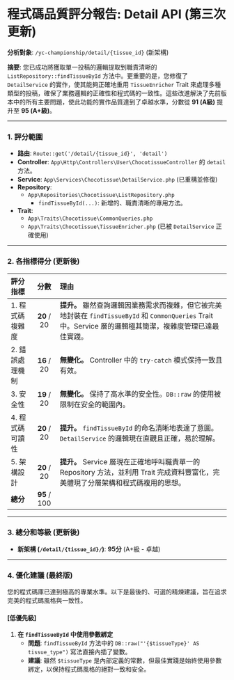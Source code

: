 # 程式碼品質評分報告: Detail API (第三次更新)

**分析對象**: `/yc-championship/detail/{tissue_id}` (新架構)

**摘要**: 您已成功將獲取單一投稿的邏輯提取到職責清晰的 `ListRepository::findTissueById` 方法中。更重要的是，您修復了 `DetailService` 的實作，使其能夠正確地重用 `TissueEnricher` Trait 來處理多種類型的投稿，確保了業務邏輯的正確性和程式碼的一致性。這些改進解決了先前版本中的所有主要問題，使此功能的實作品質達到了卓越水準，分數從 **91 (A級)** 提升至 **95 (A+級)**。

---

### 1. 評分範圍

*   **路由**: `Route::get('/detail/{tissue_id}', 'detail')`
*   **Controller**: `App\Http\Controllers\User\ChocotissueController` 的 `detail` 方法。
*   **Service**: `App\Services\Chocotissue\DetailService.php` (已重構並修復)
*   **Repository**:
    *   `App\Repositories\Chocotissue\ListRepository.php`
        *   `findTissueById(...)`: 新增的、職責清晰的專用方法。
*   **Trait**:
    *   `App\Traits\Chocotissue\CommonQueries.php`
    *   `App\Traits\Chocotissue\TissueEnricher.php` (已被 `DetailService` 正確使用)

---

### 2. 各指標得分 (更新後)

| 評分指標 | 分數 | 理由 |
| :--- | :---: | :--- |
| 1. 程式碼複雜度 | **20** / 20 | **提升。** 雖然查詢邏輯因業務需求而複雜，但它被完美地封裝在 `findTissueById` 和 `CommonQueries` Trait 中。Service 層的邏輯極其簡潔，複雜度管理已達最佳實踐。 |
| 2. 錯誤處理機制 | **16** / 20 | **無變化。** Controller 中的 `try-catch` 模式保持一致且有效。 |
| 3. 安全性 | **19** / 20 | **無變化。** 保持了高水準的安全性。`DB::raw` 的使用被限制在安全的範圍內。 |
| 4. 程式碼可讀性 | **20** / 20 | **提升。** `findTissueById` 的命名清晰地表達了意圖。`DetailService` 的邏輯現在直觀且正確，易於理解。 |
| 5. 架構設計 | **20** / 20 | **提升。** Service 層現在正確地呼叫職責單一的 Repository 方法，並利用 Trait 完成資料豐富化，完美體現了分層架構和程式碼複用的思想。 |
| **總分** | **95** / 100 | |

---

### 3. 總分和等級 (更新後)

*   **新架構 (`/detail/{tissue_id}/`)**: **95分** (A+級 - 卓越)

---

### 4. 優化建議 (最終版)

您的程式碼庫已達到極高的專業水準。以下是最後的、可選的精煉建議，旨在追求完美的程式碼風格與一致性。

#### [低優先級]

1.  **在 `findTissueById` 中使用參數綁定**
    *   **問題**: `findTissueById` 方法中的 `DB::raw("'{$tissueType}' AS tissue_type")` 寫法直接內插了變數。
    *   **建議**: 雖然 `$tissueType` 是內部定義的常數，但最佳實踐是始終使用參數綁定，以保持程式碼風格的絕對一致和安全。
